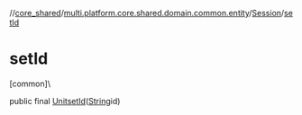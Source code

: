 //[core_shared](../../../index.md)/[multi.platform.core.shared.domain.common.entity](../index.md)/[Session](index.md)/[setId](set-id.md)

# setId

[common]\

public final [Unit](https://kotlinlang.org/api/latest/jvm/stdlib/kotlin/-unit/index.html)[setId](set-id.md)([String](https://developer.android.com/reference/kotlin/java/lang/String.html)id)
